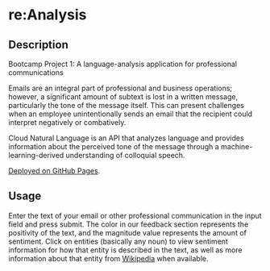 # re:Analysis

## Description

Bootcamp Project 1: A language-analysis application for professional communications

Emails are an integral part of professional and business operations; however, a significant amount of subtext is lost in a written message, particularly the tone of the message itself. This can present challenges when an employee unintentionally sends an email that the recipient could interpret negatively or combatively.

Cloud Natural Language is an API that analyzes language and provides information about the perceived tone of the message through a machine-learning-derived understanding of colloquial speech.

[Deployed on GitHub Pages](https://lbalbrecht.github.io/pro-communication-analysis/).


## Usage

Enter the text of your email or other professional communication in the input field and press submit. The color in our feedback section represents the positivity of the text, and the magnitude value represents the amount of sentiment. Click on entities (basically any noun) to view sentiment information for how that entity is described in the text, as well as more information about that entity from [Wikipedia](https://wikipedia.org) when available.